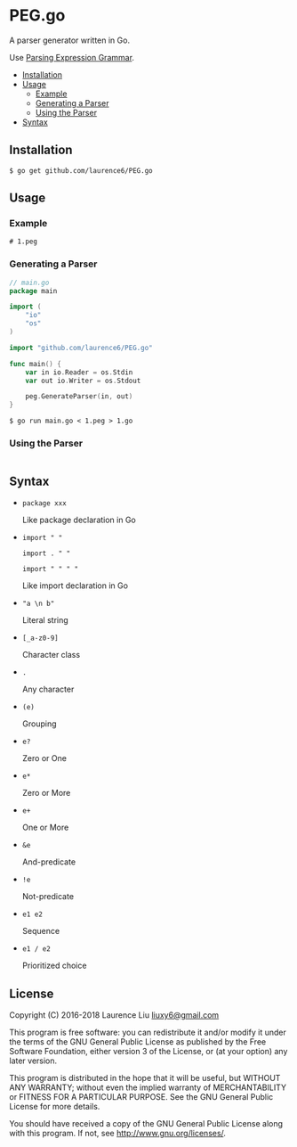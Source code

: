 # PEG.go

A parser generator written in Go.

Use [Parsing Expression Grammar](https://en.wikipedia.org/wiki/Parsing_expression_grammar).

- [Installation](#installation)
- [Usage](#usage)
  - [Example](#example)
  - [Generating a Parser](#generating-a-parser)
  - [Using the Parser](#using-the-parser)
- [Syntax](#syntax)

## Installation

```
$ go get github.com/laurence6/PEG.go
```

## Usage

### Example

```
# 1.peg
```

### Generating a Parser

```go
// main.go
package main

import (
	"io"
	"os"
)

import "github.com/laurence6/PEG.go"

func main() {
	var in io.Reader = os.Stdin
	var out io.Writer = os.Stdout

	peg.GenerateParser(in, out)
}
```
```
$ go run main.go < 1.peg > 1.go
```

### Using the Parser

```
```

## Syntax

- `package xxx`

  Like package declaration in Go

- `import " "`

  `import . " "`

  `import " " " "`

  Like import declaration in Go

- `"a \n b"`

  Literal string

- `[_a-z0-9]`

  Character class

- `.`

  Any character

- `(e)`

  Grouping

- `e?`

  Zero or One

- `e*`

  Zero or More

- `e+`

  One or More

- `&e`

  And-predicate

- `!e`

  Not-predicate

- `e1 e2`

  Sequence

- `e1 / e2`

  Prioritized choice

## License

Copyright (C) 2016-2018  Laurence Liu <liuxy6@gmail.com>

This program is free software: you can redistribute it and/or modify it under the terms of the GNU General Public License as published by the Free Software Foundation, either version 3 of the License, or (at your option) any later version.

This program is distributed in the hope that it will be useful, but WITHOUT ANY WARRANTY; without even the implied warranty of MERCHANTABILITY or FITNESS FOR A PARTICULAR PURPOSE.  See the GNU General Public License for more details.

You should have received a copy of the GNU General Public License along with this program.  If not, see <http://www.gnu.org/licenses/>.
